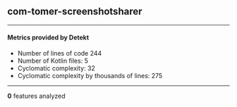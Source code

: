 ## com-tomer-screenshotsharer
----
#### Metrics provided by Detekt
* Number of lines of code 244
* Number of Kotlin files: 5
* Cyclomatic complexity: 32
* Cyclomatic complexity by thousands of lines: 275 

----
**0** features analyzed



